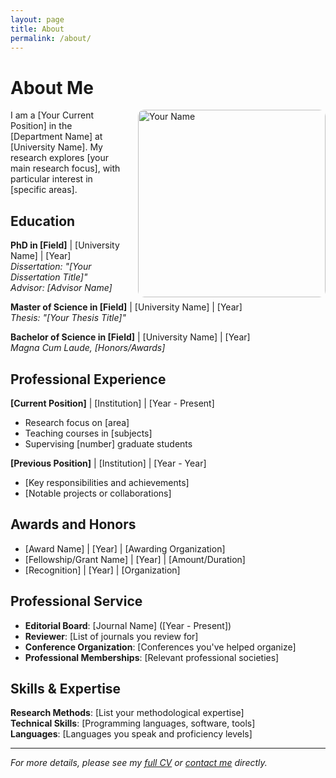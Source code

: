 ```yaml
---
layout: page
title: About
permalink: /about/
---
```


# About Me

<img src="/assets/images/profile.jpg" alt="Your Name" style="float: right; margin-left: 20px; width: 300px; border-radius: 10px;">

I am a [Your Current Position] in the [Department Name] at [University Name]. My research explores [your main research focus], with particular interest in [specific areas].

## Education

**PhD in [Field]** | [University Name] | [Year]  
*Dissertation: "[Your Dissertation Title]"*  
*Advisor: [Advisor Name]*

**Master of Science in [Field]** | [University Name] | [Year]  
*Thesis: "[Your Thesis Title]"*

**Bachelor of Science in [Field]** | [University Name] | [Year]  
*Magna Cum Laude, [Honors/Awards]*

## Professional Experience

**[Current Position]** | [Institution] | [Year - Present]
- Research focus on [area]
- Teaching courses in [subjects]
- Supervising [number] graduate students

**[Previous Position]** | [Institution] | [Year - Year]
- [Key responsibilities and achievements]
- [Notable projects or collaborations]

## Awards and Honors

- [Award Name] | [Year] | [Awarding Organization]
- [Fellowship/Grant Name] | [Year] | [Amount/Duration]
- [Recognition] | [Year] | [Organization]

## Professional Service

- **Editorial Board**: [Journal Name] ([Year - Present])
- **Reviewer**: [List of journals you review for]
- **Conference Organization**: [Conferences you've helped organize]
- **Professional Memberships**: [Relevant professional societies]

## Skills & Expertise

**Research Methods**: [List your methodological expertise]  
**Technical Skills**: [Programming languages, software, tools]  
**Languages**: [Languages you speak and proficiency levels]

---

*For more details, please see my [full CV](/assets/cv.pdf) or [contact me](/contact/) directly.*